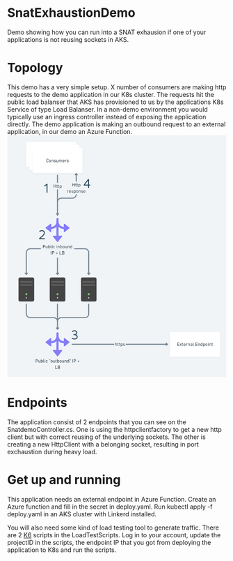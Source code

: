# SnatExhaustionDemo
Demo showing how you can run into a SNAT exhausion if one of your applications is not reusing sockets in AKS.

# Topology
This demo has a very simple setup. X number of consumers are making http requests to the demo application in our K8s cluster. The requests hit the public load balanser that AKS has provisioned to us by the applications K8s Service of type Load Balanser. In a non-demo environment you would typically use an ingress controller instead of exposing the application directly. The demo application is making an outbound request to an external application, in our demo an Azure Function.
![SnatExhaustionDemo Topology](SnatExhaustionDemo.png)

# Endpoints
The application consist of 2 endpoints that you can see on the SnatdemoController.cs. One is using the httpclientfactory to get a new http client but with correct reusing of the underlying sockets. The other is creating a new HttpClient with a belonging socket, resulting in port exchaustion during heavy load.

# Get up and running
This application needs an external endpoint in Azure Function. Create an Azure function and fill in the secret in deploy.yaml. Run kubectl apply -f deploy.yaml in an AKS cluster with Linkerd installed.

You will also need some kind of load testing tool to generate traffic. There are 2 [K6](https://k6.io/) scripts in the LoadTestScripts. Log in to your account, update the projectID in the scripts, the endpoint IP that you got from deploying the application to K8s and run the scripts.